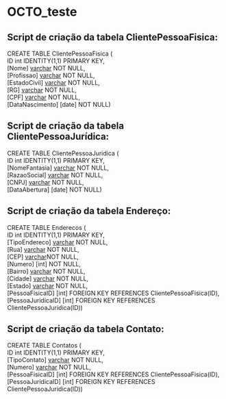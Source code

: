 # OCTO_teste

## Script de criação da tabela ClientePessoaFisica:
CREATE TABLE ClientePessoaFisica ( <br />
	ID int IDENTITY(1,1) PRIMARY KEY, <br />
	[Nome] [varchar](55) NOT NULL, <br />
	[Profissao] [varchar](100) NOT NULL, <br />
	[EstadoCivil] [varchar](100) NOT NULL, <br />
	[RG] [varchar](10) NOT NULL, <br />
	[CPF] [varchar](11) NOT NULL, <br />
	[DataNascimento] [date] NOT NULL) <br />
  
  ## Script de criação da tabela ClientePessoaJurídica:
  CREATE TABLE ClientePessoaJuridica ( <br />
	ID int IDENTITY(1,1) PRIMARY KEY, <br />
	[NomeFantasia] [varchar](100) NOT NULL, <br />
	[RazaoSocial] [varchar](100) NOT NULL, <br />
	[CNPJ] [varchar](14) NOT NULL, <br />
	[DataAbertura] [date] NOT NULL) <br />
  
  ## Script de criação da tabela Endereço:
  CREATE TABLE Enderecos ( <br />
  ID int IDENTITY(1,1) PRIMARY KEY, <br />
  [TipoEndereco] [varchar](50) NOT NULL, <br />
	[Rua] [varchar](50) NOT NULL, <br />
	[CEP] [varchar](8)NOT NULL, <br />
	[Numero] [int] NOT NULL, <br />
	[Bairro] [varchar](20) NOT NULL, <br />
	[Cidade] [varchar](50) NOT NULL, <br />
	[Estado] [varchar](25) NOT NULL, <br />
	[PessoaFisicaID] [int] FOREIGN KEY REFERENCES ClientePessoaFisica(ID), <br />
	[PessoaJuridicaID] [int] FOREIGN KEY REFERENCES ClientePessoaJuridica(ID)) <br />
  
  ## Script de criação da tabela Contato:
  CREATE TABLE Contatos ( <br />
	ID int IDENTITY(1,1) PRIMARY KEY, <br />
	[TipoContato] [varchar](20) NOT NULL, <br />
	[Numero] [varchar](11) NOT NULL, <br />
	[PessoaFisicaID] [int] FOREIGN KEY REFERENCES ClientePessoaFisica(ID), <br />
	[PessoaJuridicaID] [int] FOREIGN KEY REFERENCES ClientePessoaJuridica(ID)) <br />

